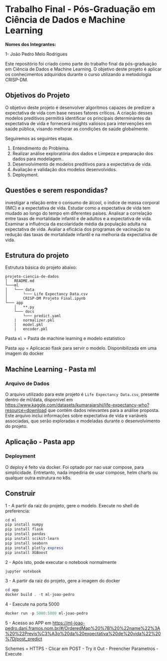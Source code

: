 # Trabalho Final - Pós-Graduação em Ciência de Dados e Machine Learning

**Nomes dos Integrantes:** 

1- João Pedro Melo Rodrigues

Este repositório foi criado como parte do trabalho final da pós-graduação em Ciência de Dados e Machine Learning. O objetivo deste projeto é aplicar os conhecimentos adquiridos durante o curso utilizando a metodologia CRISP-DM.

## Objetivos do Projeto

O objetivo deste projeto é desenvolver algoritmos capazes de predizer a expectativa de vida com base nesses fatores críticos. A criação desses modelos preditivos permitirá identificar os principais determinantes da expectativa de vida e fornecerá insights valiosos para intervenções em saúde pública, visando melhorar as condições de saúde globalmente.

Seguiremos as seguintes etapas. 

1. Entendimento do Problema.
2. Realizar análise exploratória dos dados e Limpeza e preparação dos dados para modelagem..
3. Desenvolvimento de modelos preditivos para a expectativa de vida.
4. Avaliação e validação dos modelos desenvolvidos.
5. Deployment.

## Questões e serem respondidas?
investigar a relação entre o consumo de álcool, o índice de massa corporal (IMC) e a expectativa de vida.
Estudar como a expectativa de vida tem mudado ao longo do tempo em diferentes países.
Analisar a correlação entre taxas de mortalidade infantil e de adultos e a expectativa de vida.
Examinar a influência da escolaridade média da população adulta na expectativa de vida.
Avaliar a eficácia dos programas de vacinação na redução das taxas de mortalidade infantil e na melhoria da expectativa de vida.

## Estrutura do projeto

Estrutura básica do projeto abaixo:

```
projeto-ciencia-de-dados
│   README.md
└───ml
│   └─── data
│       └─── Life Expectancy Data.csv
│       CRISP-DM Projeto Final.ipynb
└─── app
    │   **.py
    └─── docs
        └─── predict.yaml
    |   normalizer.pkl
    |   model.pkl
    |   encoder.pkl
```

Pasta `ml` = Pasta de machine learning e modelo estatistico

Pasta `app` = Aplicacao flask para servir o modelo. Disponibilizada em uma imagem do docker

## Machine Learning - Pasta ml

### Arquivo de Dados

O arquivo utilizado para este projeto é `Life Expectancy Data.csv`, presente dentro de ml/data, disponivel em https://www.kaggle.com/datasets/kumarajarshi/life-expectancy-who?resource=download que contém dados relevantes para a análise proposta. Este arquivo inclui informações sobre expectativa de vida e variáveis associadas, que serão exploradas e modeladas durante o desenvolvimento do projeto.

## Aplicação - Pasta app

### Deployment

O deploy é feito via docker. Foi optado por nao usar compose, para simplicidade. Entretanto, nada impediria de usar compose, helm charts ou qualquer outra estrutura no k8s.

## Construir

1 - A partir da raiz do projeto, gere o modelo. Execute no shell de preferencia:

```powershell
cd ml
pip install numpy
pip install flask
pip install pandas
pip install scikit-learn
pip install seaborn 
pip install plotly.express
pip install XGBoost
```

2 - Após isto, pode executar o notebook normalmente

```powershell
jupyter notebook
```

3 - A partir da raiz do projeto, gere a imagem do docker

```powershell
cd app
docker build . -t ml-joao-pedro
```

4 - Execute na porta 5000
```powershell
docker run -p 5000:5000 ml-joao-pedro
```
5 - Acesso ao APP em https://ml-joao-pedro.dani.framos.nom.br/#/OrderedMap%20%7B%20%22name%22%3A%20%22Previs%C3%A3o%20da%20expectativa%20de%20vida%22%20%7D/post_predict

Schemes = HTTPS  - Clicar em POST - Try it Out - Preencher Parametros  - Execute
